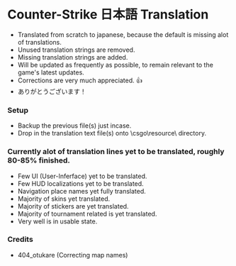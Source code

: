 # Counter-Strike 日本語 Translation
   - Translated from scratch to japanese, because the default is missing alot of translations.
   - Unused translation strings are removed.
   - Missing translation strings are added.
   - Will be updated as frequently as possible, to remain relevant to the game's latest updates.
   - Corrections are very much appreciated. 👍
   - ありがとうございます！

### Setup
   - Backup the previous file(s) just incase.
   - Drop in the translation text file(s) onto \csgo\resource\ directory.

### Currently alot of translation lines yet to be translated, roughly 80-85% finished.
   - Few UI (User-Inferface) yet to be translated.
   - Few HUD localizations yet to be translated.
   - Navigation place names yet fully translated.
   - Majority of skins yet translated.
   - Majority of stickers are yet translated.
   - Majority of tournament related is yet translated.
   - Very well is in usable state.

### Credits
   - 404_otukare (Correcting map names)
